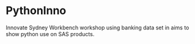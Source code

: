 # PythonInno
Innovate Sydney Workbench workshop using banking data set in aims to show python use on SAS products.
